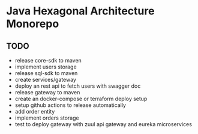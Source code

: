 # Java Hexagonal Architecture Monorepo

## TODO
- release core-sdk to maven
- implement users storage
- release sql-sdk to maven
- create services/gateway
- deploy an rest api to fetch users with swagger doc
- release gateway to maven
- create an docker-compose or terraform deploy setup
- setup github actions to release automatically
- add order entity
- implement orders storage
- test to deploy gateway with zuul api gateway and eureka microservices
